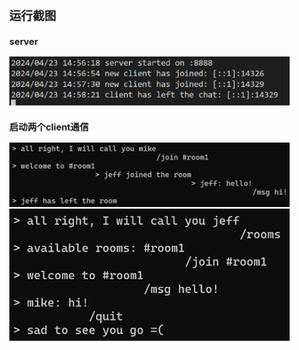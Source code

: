 ## 运行截图
### server
![server](pic/sever.png)
### 启动两个client通信
![client1](pic/client1.png)
![client2](pic/client2.png)